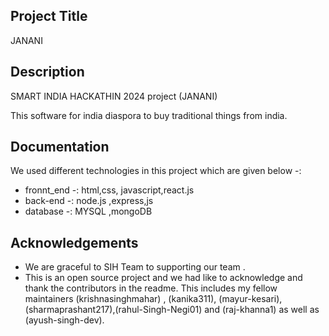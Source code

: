 ## Project Title

JANANI

## Description

SMART INDIA HACKATHIN 2024 project (JANANI)

This software for india diaspora to buy  traditional things from india. 

## Documentation

We used different technologies in this project which are given below -:
- fronnt_end -: html,css, javascript,react.js 
- back-end -: node.js ,express,js 
- database -: MYSQL ,mongoDB 



## Acknowledgements

 - We are graceful to SIH Team to supporting our team .
 - This is an open source project and we had like to acknowledge and thank the contributors in the readme.
 This includes my fellow maintainers (krishnasinghmahar) , (kanika311), (mayur-kesari),(sharmaprashant217),(rahul-Singh-Negi01) and (raj-khanna1) as well as (ayush-singh-dev). 

